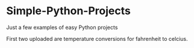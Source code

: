 # Simple-Python-Projects
Just a few examples of easy Python projects

First two uploaded are temperature conversions for fahrenheit to celcius.  
